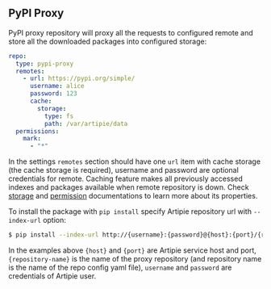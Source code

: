 ## PyPI Proxy

PyPI proxy repository will proxy all the requests to configured remote and store all the downloaded
packages into configured storage:
```yaml
repo:
  type: pypi-proxy
  remotes:
    - url: https://pypi.org/simple/
      username: alice
      password: 123
      cache:
        storage:
          type: fs
          path: /var/artipie/data
  permissions:
    mark:
      - "*"
```
In the settings `remotes` section should have one `url` item with cache storage (the cache storage is required),
username and password are optional credentials for remote. Caching feature makes all previously accessed 
indexes and packages available when remote repository is down.
Check [storage](./Configuration-Storage) and [permission](./Configuration-Repository-Permissions)
documentations to learn more about its properties.

To install the package with `pip install` specify Artipie repository url with `--index-url` option:

```bash
$ pip install --index-url http://{username}:{password}@{host}:{port}/{repository-name} my-project
```

In the examples above `{host}` and `{port}` are Artipie service host and port, `{repository-name}`
is the name of the proxy repository (and repository name is the name of the repo config yaml file),
`username` and `password` are credentials of Artipie user.

